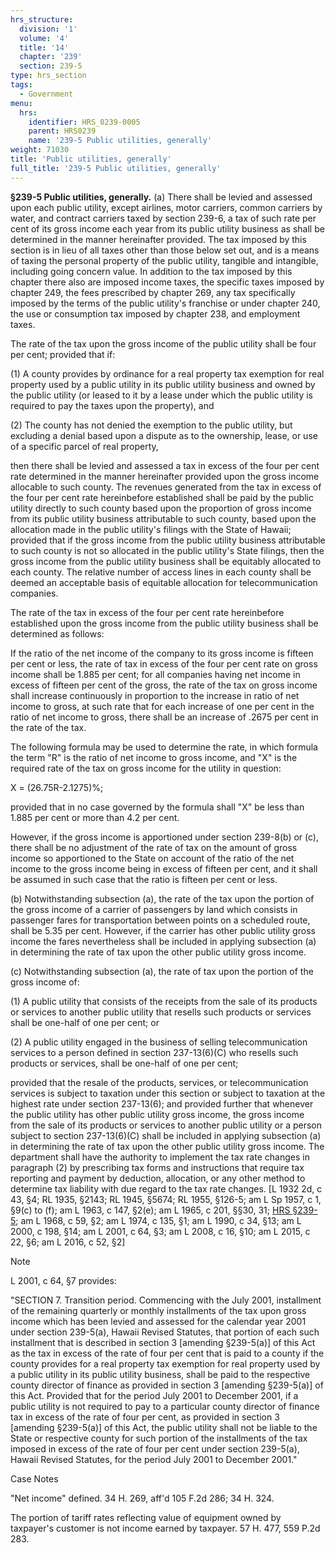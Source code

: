 ```yaml
---
hrs_structure:
  division: '1'
  volume: '4'
  title: '14'
  chapter: '239'
  section: 239-5
type: hrs_section
tags:
  - Government
menu:
  hrs:
    identifier: HRS_0239-0005
    parent: HRS0239
    name: '239-5 Public utilities, generally'
weight: 71030
title: 'Public utilities, generally'
full_title: '239-5 Public utilities, generally'
---
```

**§239-5 Public utilities, generally.** (a) There shall be levied and assessed upon each public utility, except airlines, motor carriers, common carriers by water, and contract carriers taxed by section 239-6, a tax of such rate per cent of its gross income each year from its public utility business as shall be determined in the manner hereinafter provided. The tax imposed by this section is in lieu of all taxes other than those below set out, and is a means of taxing the personal property of the public utility, tangible and intangible, including going concern value. In addition to the tax imposed by this chapter there also are imposed income taxes, the specific taxes imposed by chapter 249, the fees prescribed by chapter 269, any tax specifically imposed by the terms of the public utility's franchise or under chapter 240, the use or consumption tax imposed by chapter 238, and employment taxes.

The rate of the tax upon the gross income of the public utility shall be four per cent; provided that if:

(1) A county provides by ordinance for a real property tax exemption for real property used by a public utility in its public utility business and owned by the public utility (or leased to it by a lease under which the public utility is required to pay the taxes upon the property), and

(2) The county has not denied the exemption to the public utility, but excluding a denial based upon a dispute as to the ownership, lease, or use of a specific parcel of real property,

then there shall be levied and assessed a tax in excess of the four per cent rate determined in the manner hereinafter provided upon the gross income allocable to such county. The revenues generated from the tax in excess of the four per cent rate hereinbefore established shall be paid by the public utility directly to such county based upon the proportion of gross income from its public utility business attributable to such county, based upon the allocation made in the public utility's filings with the State of Hawaii; provided that if the gross income from the public utility business attributable to such county is not so allocated in the public utility's State filings, then the gross income from the public utility business shall be equitably allocated to each county. The relative number of access lines in each county shall be deemed an acceptable basis of equitable allocation for telecommunication companies.

The rate of the tax in excess of the four per cent rate hereinbefore established upon the gross income from the public utility business shall be determined as follows:

If the ratio of the net income of the company to its gross income is fifteen per cent or less, the rate of tax in excess of the four per cent rate on gross income shall be 1.885 per cent; for all companies having net income in excess of fifteen per cent of the gross, the rate of the tax on gross income shall increase continuously in proportion to the increase in ratio of net income to gross, at such rate that for each increase of one per cent in the ratio of net income to gross, there shall be an increase of .2675 per cent in the rate of the tax.

The following formula may be used to determine the rate, in which formula the term "R" is the ratio of net income to gross income, and "X" is the required rate of the tax on gross income for the utility in question:

X = (26.75R-2.1275)%;

provided that in no case governed by the formula shall "X" be less than 1.885 per cent or more than 4.2 per cent.

However, if the gross income is apportioned under section 239-8(b) or (c), there shall be no adjustment of the rate of tax on the amount of gross income so apportioned to the State on account of the ratio of the net income to the gross income being in excess of fifteen per cent, and it shall be assumed in such case that the ratio is fifteen per cent or less.

(b) Notwithstanding subsection (a), the rate of the tax upon the portion of the gross income of a carrier of passengers by land which consists in passenger fares for transportation between points on a scheduled route, shall be 5.35 per cent. However, if the carrier has other public utility gross income the fares nevertheless shall be included in applying subsection (a) in determining the rate of tax upon the other public utility gross income.

(c) Notwithstanding subsection (a), the rate of tax upon the portion of the gross income of:

(1) A public utility that consists of the receipts from the sale of its products or services to another public utility that resells such products or services shall be one-half of one per cent; or

(2) A public utility engaged in the business of selling telecommunication services to a person defined in section 237-13(6)(C) who resells such products or services, shall be one-half of one per cent;

provided that the resale of the products, services, or telecommunication services is subject to taxation under this section or subject to taxation at the highest rate under section 237-13(6); and provided further that whenever the public utility has other public utility gross income, the gross income from the sale of its products or services to another public utility or a person subject to section 237-13(6)(C) shall be included in applying subsection (a) in determining the rate of tax upon the other public utility gross income. The department shall have the authority to implement the tax rate changes in paragraph (2) by prescribing tax forms and instructions that require tax reporting and payment by deduction, allocation, or any other method to determine tax liability with due regard to the tax rate changes. [L 1932 2d, c 43, §4; RL 1935, §2143; RL 1945, §5674; RL 1955, §126-5; am L Sp 1957, c 1, §9(c) to (f); am L 1963, c 147, §2(e); am L 1965, c 201, §§30, 31; [HRS §239-5](/title-14/chapter-239/section-239-5/); am L 1968, c 59, §2; am L 1974, c 135, §1; am L 1990, c 34, §13; am L 2000, c 198, §14; am L 2001, c 64, §3; am L 2008, c 16, §10; am L 2015, c 22, §6; am L 2016, c 52, §2]

Note

L 2001, c 64, §7 provides:

"SECTION 7\. Transition period. Commencing with the July 2001, installment of the remaining quarterly or monthly installments of the tax upon gross income which has been levied and assessed for the calendar year 2001 under section 239-5(a), Hawaii Revised Statutes, that portion of each such installment that is described in section 3 [amending §239-5(a)] of this Act as the tax in excess of the rate of four per cent that is paid to a county if the county provides for a real property tax exemption for real property used by a public utility in its public utility business, shall be paid to the respective county director of finance as provided in section 3 [amending §239-5(a)] of this Act. Provided that for the period July 2001 to December 2001, if a public utility is not required to pay to a particular county director of finance tax in excess of the rate of four per cent, as provided in section 3 [amending §239-5(a)] of this Act, the public utility shall not be liable to the State or respective county for such portion of the installments of the tax imposed in excess of the rate of four per cent under section 239-5(a), Hawaii Revised Statutes, for the period July 2001 to December 2001."

Case Notes

"Net income" defined. 34 H. 269, aff'd 105 F.2d 286; 34 H. 324.

The portion of tariff rates reflecting value of equipment owned by taxpayer's customer is not income earned by taxpayer. 57 H. 477, 559 P.2d 283.